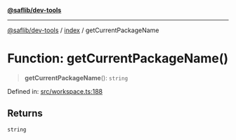 [**@saflib/dev-tools**](../../reference.md)

***

[@saflib/dev-tools](../../reference.md) / [index](../reference.md) / getCurrentPackageName

# Function: getCurrentPackageName()

> **getCurrentPackageName**(): `string`

Defined in: [src/workspace.ts:188](https://github.com/sderickson/saflib/blob/cfc305107fe2cac23ced357d4c57b41d7e0d5016/dev-tools/src/workspace.ts#L188)

## Returns

`string`
